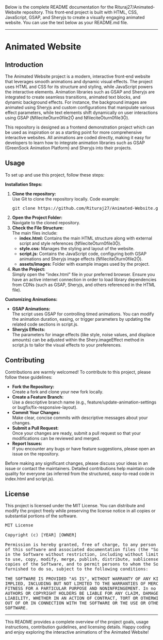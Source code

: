 Below is the complete README documentation for the Rituraj27/Animated-Website repository. This front‑end project is built with HTML, CSS, JavaScript, GSAP, and Sheryjs to create a visually engaging animated website. You can use the text below as your README.md file.

---

# Animated Website

## Introduction

The Animated Website project is a modern, interactive front‑end website that leverages smooth animations and dynamic visual effects. The project uses HTML and CSS for its structure and styling, while JavaScript powers the interactive elements. Animation libraries such as GSAP and Sheryjs are integrated to create seamless transitions, animated text blocks, and dynamic background effects. For instance, the background images are animated using Sheryjs and custom configurations that manipulate various effect parameters, while text elements shift dynamically on user interactions using GSAP (fileciteturn0file2 and fileciteturn0file3).

This repository is designed as a frontend demonstration project which can be used as inspiration or as a starting point for more comprehensive interactive websites. All animations are coded directly, making it easy for developers to learn how to integrate animation libraries such as GSAP (GreenSock Animation Platform) and Sheryjs into their projects.

## Usage

To set up and use this project, follow these steps:

**Installation Steps:**

1. **Clone the repository:**  
   Use Git to clone the repository locally.
   Code example:
   <pre>
   git clone https://github.com/Rituraj27/Animated-Website.git
   </pre>
2. **Open the Project Folder:**  
   Navigate to the cloned repository.
3. **Check the File Structure:**  
   The main files include:
   - **index.html:** Contains the main HTML structure along with external script and style references (fileciteturn0file3).
   - **style.css:** Manages the styling and layout of the website.
   - **script.js:** Contains the JavaScript code, configuring both GSAP animations and Sheryjs image effects (fileciteturn0file2).
   - **assets/images:** Folder with example images used by the project.
4. **Run the Project:**  
   Simply open the "index.html" file in your preferred browser. Ensure you have an active internet connection in order to load library dependencies from CDNs (such as GSAP, Sheryjs, and others referenced in the HTML file).

**Customizing Animations:**

- **GSAP Animations:**  
  The script uses GSAP for controlling timed animations. You can modify the animation duration, easing, or trigger parameters by updating the related code sections in script.js.
- **Sheryjs Effects:**  
  The parameters for image effects (like style, noise values, and displace amounts) can be adjusted within the Shery.imageEffect method in script.js to tailor the visual effects to your preferences.

## Contributing

Contributions are warmly welcomed! To contribute to this project, please follow these guidelines:

- **Fork the Repository:**  
  Create a fork and clone your new fork locally.
- **Create a Feature Branch:**  
  Use a descriptive branch name (e.g., feature/update-animation-settings or bugfix/fix-responsive-layout).
- **Commit Your Changes:**  
  Make clear, concise commits with descriptive messages about your changes.
- **Submit a Pull Request:**  
  Once your changes are ready, submit a pull request so that your modifications can be reviewed and merged.
- **Report Issues:**  
  If you encounter any bugs or have feature suggestions, please open an issue on the repository.

Before making any significant changes, please discuss your ideas in an issue or contact the maintainers. Detailed contributions help maintain code quality for everyone (as inferred from the structured, easy-to-read code in index.html and script.js).

## License

This project is licensed under the MIT License. You can distribute and modify the project freely while preserving the license notice in all copies or substantial portions of the software.

<pre>
MIT License

Copyright (c) [YEAR] [OWNER]

Permission is hereby granted, free of charge, to any person obtaining a copy
of this software and associated documentation files (the "Software"), to deal
in the Software without restriction, including without limitation the rights
to use, copy, modify, merge, publish, distribute, sublicense, and/or sell
copies of the Software, and to permit persons to whom the Software is
furnished to do so, subject to the following conditions:

THE SOFTWARE IS PROVIDED "AS IS", WITHOUT WARRANTY OF ANY KIND, EXPRESS OR
IMPLIED, INCLUDING BUT NOT LIMITED TO THE WARRANTIES OF MERCHANTABILITY,
FITNESS FOR A PARTICULAR PURPOSE AND NONINFRINGEMENT. In no event shall the
AUTHORS OR COPYRIGHT HOLDERS BE LIABLE FOR ANY CLAIM, DAMAGES OR OTHER
LIABILITY, WHETHER IN AN ACTION OF CONTRACT, TORT OR OTHERWISE, ARISING FROM,
OUT OF OR IN CONNECTION WITH THE SOFTWARE OR THE USE OR OTHER DEALINGS IN THE
SOFTWARE.
</pre>

---

This README provides a complete overview of the project goals, usage instructions, contribution guidelines, and licensing details. Happy coding and enjoy exploring the interactive animations of the Animated Website!

